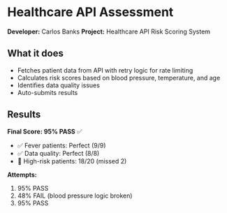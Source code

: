 # Healthcare API Assessment

**Developer:** Carlos Banks 
**Project:** Healthcare API Risk Scoring System

## What it does
- Fetches patient data from API with retry logic for rate limiting
- Calculates risk scores based on blood pressure, temperature, and age  
- Identifies data quality issues
- Auto-submits results

## Results

**Final Score: 95% PASS** ✅

- ✅ Fever patients: Perfect (9/9)
- ✅ Data quality: Perfect (8/8)  
- 🔄 High-risk patients: 18/20 (missed 2)

**Attempts:**
1. 95% PASS
2. 48% FAIL (blood pressure logic broken)
3. 95% PASS
